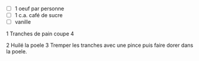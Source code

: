 - [ ] 1 oeuf par personne
- [ ] 1 c.a. café de sucre
- [ ] vanille

1 Tranches de pain coupe 4

2 Huilé la poele
3 Tremper les tranches avec une pince puis faire dorer dans la poele.

